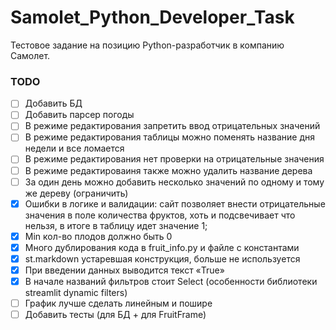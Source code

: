 # Samolet_Python_Developer_Task
Тестовое задание на позицию Python-разработчик в компанию Самолет.
### TODO
- [ ] Добавить БД
- [ ] Добавить парсер погоды
- [ ] В режиме редактирования запретить ввод отрицательных значений
- [ ] В режиме редактирования таблицы можно поменять название дня недели и все ломается
- [ ] В режиме редактирования нет проверки на отрицательные значения
- [ ] В режиме редактироваиня также можно удалить название дерева
- [ ] За один день можно добавить несколько значений по одному и тому же дереву (ограничить)
- [x] Ошибки в логике и валидации: сайт позволяет внести отрицательные значения в поле количества фруктов, хоть и подсвечивает что нельзя, в итоге в таблицу идет значение 1;
- [x] Min кол-во плодов должно быть 0
- [x] Много дублирования кода в fruit_info.py и файле с константами
- [x] st.markdown устаревшая конструкция, больше не используется
- [x] При введении данных выводится текст «True»
- [x] В начале названий фильтров стоит Select (особенности библиотеки streamlit dynamic filters)
- [ ] График лучше сделать линейным и пошире
- [ ] Добавить тесты (для БД + для FruitFrame)
